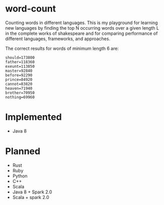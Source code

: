 # word-count

Counting words in different languages. This is my playground for learning new languages by finding the top N occurring words over a given length L in the complete works of shakespeare and for comparing performance of different languages, frameworks, and approaches.

The correct results for words of minimum length 6 are:

```
should=173800
father=118360
exeunt=113850
master=92840
before=92290
prince=84920
cannot=83820
heaven=71940
brother=70950
nothing=69960
```

# Implemented

- Java 8

# Planned

- Rust
- Ruby
- Python
- C++
- Scala
- Java 8 + Spark 2.0
- Scala + spark 2.0

